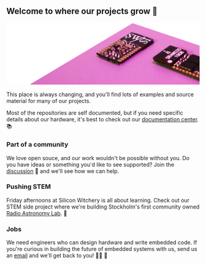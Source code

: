 ## Welcome to where our projects grow 🌱

![S1 Module](profile/s1-module-back.png)

This place is always changing, and you'll find lots of examples and source material for many of our projects.

Most of the repositories are self documented, but if you need specific details about our hardware, it's best to check out our [documentation center](https://docs.siliconwitchery.com). 📚

### Part of a community

We love open souce, and our work wouldn't be possible without you. Do you have ideas or something you'd like to see supported? Join the [discussion](https://github.com/siliconwitchery/.github/discussions) 💬 and we'll see how we can help.

### Pushing STEM

Friday afternoons at Silicon Witchery is all about learning. Check out our STEM side project where we're building Stockholm's first community owned [Radio Astronomy Lab](https://github.com/frihamnstorget-space-observatory). 🔭

### Jobs

We need engineers who can design hardware and write embedded code. If you're curious in building the future of embedded systems with us, send us an [email](mailto:info@siliconwitchery.com) and we'll get back to you! 🧑‍💻 💌